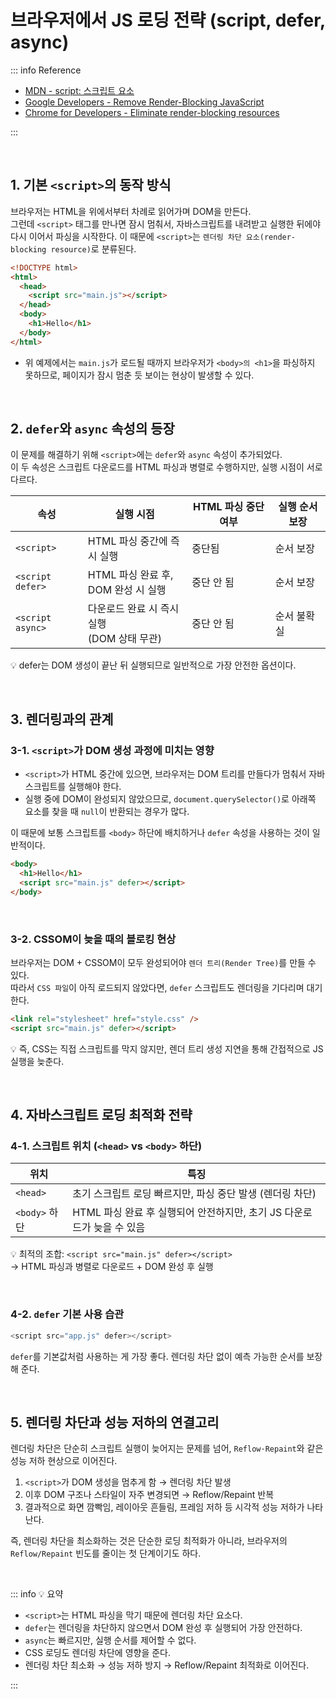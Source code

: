 # 브라우저에서 JS 로딩 전략 (script, defer, async)

::: info Reference

- [MDN - script: 스크립트 요소](https://developer.mozilla.org/ko/docs/Web/HTML/Reference/Elements/script)
- [Google Developers - Remove Render-Blocking JavaScript](https://developers.google.com/speed/docs/insights/BlockingJS#overview)
- [Chrome for Developers - Eliminate render-blocking resources](https://developer.chrome.com/docs/lighthouse/performance/render-blocking-resources)

:::

<br>

## 1. 기본 `<script>`의 동작 방식

브라우저는 HTML을 위에서부터 차례로 읽어가며 DOM을 만든다.  
그런데 `<script>` 태그를 만나면 잠시 멈춰서, 자바스크립트를 내려받고 실행한 뒤에야 다시 이어서 파싱을 시작한다.
이 때문에 `<script>`는 `렌더링 차단 요소(render-blocking resource)`로 분류된다.

```html
<!DOCTYPE html>
<html>
  <head>
    <script src="main.js"></script>
  </head>
  <body>
    <h1>Hello</h1>
  </body>
</html>
```

- 위 예제에서는 `main.js`가 로드될 때까지
  브라우저가 `<body>의 <h1>`을 파싱하지 못하므로, 페이지가 잠시 멈춘 듯 보이는 현상이 발생할 수 있다.

<br>

## 2. `defer`와 `async` 속성의 등장

이 문제를 해결하기 위해 `<script>`에는 `defer`와 `async` 속성이 추가되었다.  
이 두 속성은 스크립트 다운로드를 HTML 파싱과 병렬로 수행하지만, 실행 시점이 서로 다르다.

| 속성             | 실행 시점                                      | HTML 파싱 중단 여부 | 실행 순서 보장 |
| ---------------- | ---------------------------------------------- | ------------------- | -------------- |
| `<script>`       | HTML 파싱 중간에 즉시 실행                     | 중단됨              | 순서 보장      |
| `<script defer>` | HTML 파싱 완료 후,<br> DOM 완성 시 실행        | 중단 안 됨          | 순서 보장      |
| `<script async>` | 다운로드 완료 시 즉시 실행 <br>(DOM 상태 무관) | 중단 안 됨          | 순서 불확실    |

💡 defer는 DOM 생성이 끝난 뒤 실행되므로 일반적으로 가장 안전한 옵션이다.

<br>

## 3. 렌더링과의 관계

### 3-1. `<script>`가 DOM 생성 과정에 미치는 영향

- `<script>`가 HTML 중간에 있으면, 브라우저는 DOM 트리를 만들다가 멈춰서 자바스크립트를 실행해야 한다.
- 실행 중에 DOM이 완성되지 않았으므로, `document.querySelector()`로 아래쪽 요소를 찾을 때 `null`이 반환되는 경우가 많다.

이 때문에 보통 스크립트를 `<body>` 하단에 배치하거나 `defer` 속성을 사용하는 것이 일반적이다.

```html
<body>
  <h1>Hello</h1>
  <script src="main.js" defer></script>
</body>
```

<br>

### 3-2. CSSOM이 늦을 때의 블로킹 현상

브라우저는 DOM + CSSOM이 모두 완성되어야 `렌더 트리(Render Tree)`를 만들 수 있다.  
따라서 `CSS 파일`이 아직 로드되지 않았다면, `defer` 스크립트도 렌더링을 기다리며 대기한다.

```html
<link rel="stylesheet" href="style.css" />
<script src="main.js" defer></script>
```

💡 즉, CSS는 직접 스크립트를 막지 않지만, 렌더 트리 생성 지연을 통해 간접적으로 JS 실행을 늦춘다.

<br>

## 4. 자바스크립트 로딩 최적화 전략

### 4-1. 스크립트 위치 (`<head>` vs `<body>` 하단)

| 위치          | 특징                                                                   |
| ------------- | ---------------------------------------------------------------------- |
| `<head>`      | 초기 스크립트 로딩 빠르지만, 파싱 중단 발생 (렌더링 차단)              |
| `<body>` 하단 | HTML 파싱 완료 후 실행되어 안전하지만, 초기 JS 다운로드가 늦을 수 있음 |

💡 최적의 조합: `<script src="main.js" defer></script>`  
→ HTML 파싱과 병렬로 다운로드 + DOM 완성 후 실행

<br>

### 4-2. `defer` 기본 사용 습관

```js
<script src="app.js" defer></script>
```

`defer`를 기본값처럼 사용하는 게 가장 좋다. 렌더링 차단 없이 예측 가능한 순서를 보장해 준다.

<br>

## 5. 렌더링 차단과 성능 저하의 연결고리

렌더링 차단은 단순히 스크립트 실행이 늦어지는 문제를 넘어, `Reflow·Repaint`와 같은 성능 저하 현상으로 이어진다.

1. `<script>`가 DOM 생성을 멈추게 함 → 렌더링 차단 발생
2. 이후 DOM 구조나 스타일이 자주 변경되면 → Reflow/Repaint 반복
3. 결과적으로 화면 깜빡임, 레이아웃 흔들림, 프레임 저하 등 시각적 성능 저하가 나타난다.

즉, 렌더링 차단을 최소화하는 것은 단순한 로딩 최적화가 아니라, 브라우저의 `Reflow/Repaint` 빈도를 줄이는 첫 단계이기도 하다.

<br>

::: info 💡 요약

- `<script>`는 HTML 파싱을 막기 때문에 렌더링 차단 요소다.
- `defer`는 렌더링을 차단하지 않으면서 DOM 완성 후 실행되어 가장 안전하다.
- `async`는 빠르지만, 실행 순서를 제어할 수 없다.
- CSS 로딩도 렌더링 차단에 영향을 준다.
- 렌더링 차단 최소화 → 성능 저하 방지 → Reflow/Repaint 최적화로 이어진다.

:::
